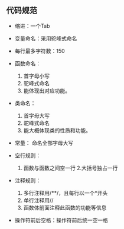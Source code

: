 ## 代码规范
* 缩进：一个Tab

* 变量命名：采用驼峰式命名

* 每行最多字符数：150

* 函数命名：
  1. 首字母小写
  2. 驼峰式命名
  3. 能体现出对应功能。

* 类命名：
  1. 首字母大写
  2. 驼峰式命名
  3. 能大概体现类的性质和功能。

* 常量： 命名全部字母大写

* 空行规则：
  1. 函数与函数之间空一行
  2.大括号独占一行

* 注释规则：
  1. 多行注释用/**/，且每行以一个*开头
  2. 单行注释用//
  3. 函数体前面注释此函数的功能等信息

* 操作符前后空格：操作符前后统一空一格